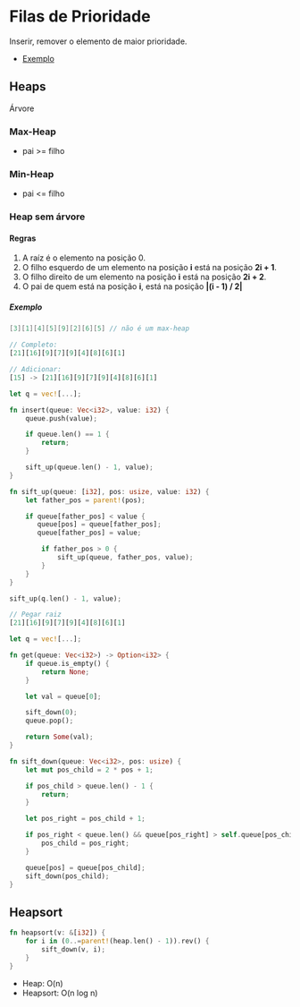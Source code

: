 # Filas de Prioridade

Inserir, remover o elemento de maior prioridade.

-   [Exemplo](https://github.com/kayky-cas/heap)

## Heaps

Árvore

### Max-Heap

-   pai >= filho

### Min-Heap

-   pai <= filho

### Heap sem árvore

#### Regras

1. A raíz é o elemento na posição 0.
2. O filho esquerdo de um elemento na posição **i** está na posição **2i + 1**.
3. O filho direito de um elemento na posição **i** está na posição **2i + 2**.
4. O pai de quem está na posição **i**, está na posição **|(i - 1) / 2|**

##### Exemplo

```c
[3][1][4][5][9][2][6][5] // não é um max-heap
```

```rust
// Completo:
[21][16][9][7][9][4][8][6][1]
```

```rust
// Adicionar:
[15] -> [21][16][9][7][9][4][8][6][1]

let q = vec![...];

fn insert(queue: Vec<i32>, value: i32) {
    queue.push(value);

    if queue.len() == 1 {
        return;
    }

    sift_up(queue.len() - 1, value);
}

fn sift_up(queue: [i32], pos: usize, value: i32) {
    let father_pos = parent!(pos);

    if queue[father_pos] < value {
       queue[pos] = queue[father_pos];
       queue[father_pos] = value;

        if father_pos > 0 {
            sift_up(queue, father_pos, value);
        }
    }
}

sift_up(q.len() - 1, value);
```

```rust
// Pegar raiz
[21][16][9][7][9][4][8][6][1]

let q = vec![...];

fn get(queue: Vec<i32>) -> Option<i32> {
    if queue.is_empty() {
        return None;
    }

    let val = queue[0];

    sift_down(0);
    queue.pop();

    return Some(val);
}

fn sift_down(queue: Vec<i32>, pos: usize) {
    let mut pos_child = 2 * pos + 1;

    if pos_child > queue.len() - 1 {
        return;
    }

    let pos_right = pos_child + 1;

    if pos_right < queue.len() && queue[pos_right] > self.queue[pos_child] {
        pos_child = pos_right;
    }

    queue[pos] = queue[pos_child];
    sift_down(pos_child);
}
```

## Heapsort

```rust
fn heapsort(v: &[i32]) {
    for i in (0..=parent!(heap.len() - 1)).rev() {
        sift_down(v, i);
    }
}
```

-   Heap: O(n)
-   Heapsort: O(n log n)

